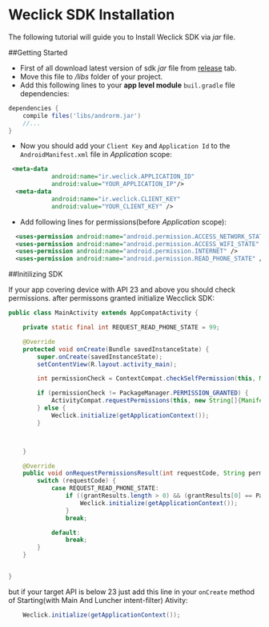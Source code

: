 # Weclick SDK Installation

The following tutorial will guide you to Install Weclick SDK via *jar* file.

##Getting Started

* First of all download latest version of sdk *jar* file from [release](https://github.com/makbn/Weclick_sdk_sample/releases) tab.
* Move this file to */libs* folder of your project.
* Add this following lines to your **app level module** `buil.gradle` file dependencies:

```gradle
dependencies {
    compile files('libs/androrm.jar')
    //...
}
```
* Now you should add your `Client Key` and `Application Id` to the `AndroidManifest.xml` file in *Application* scope:

```xml
 <meta-data
            android:name="ir.weclick.APPLICATION_ID"
            android:value="YOUR_APPLICATION_IP"/>
  <meta-data
            android:name="ir.weclick.CLIENT_KEY"
            android:value="YOUR_CLIENT_KEY" />
 ```
* Add following lines for permissions(before *Application* scope):

```xml
  <uses-permission android:name="android.permission.ACCESS_NETWORK_STATE" />
  <uses-permission android:name="android.permission.ACCESS_WIFI_STATE" />
  <uses-permission android:name="android.permission.INTERNET" />
  <uses-permission android:name="android.permission.READ_PHONE_STATE" />
```

##Initilizing SDK

If your app covering device with API 23 and above you should check permissions. after permissons granted initialize Wecclick SDK:

```java
public class MainActivity extends AppCompatActivity {

    private static final int REQUEST_READ_PHONE_STATE = 99;

    @Override
    protected void onCreate(Bundle savedInstanceState) {
        super.onCreate(savedInstanceState);
        setContentView(R.layout.activity_main);

        int permissionCheck = ContextCompat.checkSelfPermission(this, Manifest.permission.READ_PHONE_STATE);

        if (permissionCheck != PackageManager.PERMISSION_GRANTED) {
            ActivityCompat.requestPermissions(this, new String[]{Manifest.permission.READ_PHONE_STATE}, REQUEST_READ_PHONE_STATE);
        } else {
            Weclick.initialize(getApplicationContext());
        }



    }

    @Override
    public void onRequestPermissionsResult(int requestCode, String permissions[], int[] grantResults) {
        switch (requestCode) {
            case REQUEST_READ_PHONE_STATE:
                if ((grantResults.length > 0) && (grantResults[0] == PackageManager.PERMISSION_GRANTED)) {
                    Weclick.initialize(getApplicationContext());
                }
                break;

            default:
                break;
        }
    }


}
```

but if your target API is below 23 just add this line in your `onCreate` method of Starting(with Main And Luncher intent-filter) Ativity:

```java
    Weclick.initialize(getApplicationContext());

```

